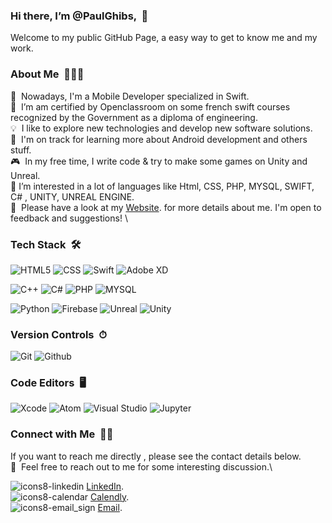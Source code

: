 ###   Hi there, I’m @PaulGhibs, &nbsp;👋
Welcome to my public GitHub Page, a easy way to get to know me and my work.


###   About Me &nbsp;👨🏻‍💻
📱 &nbsp;Nowadays, I'm a Mobile Developer specialized in Swift.\
💼 &nbsp;I’m am certified by Openclassroom on some french swift courses recognized by the Government as a diploma of engineering.\
💡 &nbsp;I like to explore new technologies and develop new software solutions.\
🌱 &nbsp;I'm on track for learning more about Android development and others stuff.\
🎮 &nbsp;In my free time, I write code & try to make some games on Unity and Unreal.\
👀 I’m interested in a lot of languages like Html, CSS, PHP, MYSQL, SWIFT, C# , UNITY, UNREAL ENGINE.\
📄 &nbsp;Please have a look at my [Website](https://pauls-g.webflow.io/). for more details about me. I'm open to feedback and suggestions! \


###   Tech Stack &nbsp;🛠
![HTML5](https://img.shields.io/badge/html5-%23E34F26.svg?style=for-the-badge&logo=html5&logoColor=white)
![CSS](https://img.shields.io/badge/css3%20-%231572B6.svg?&style=for-the-badge&logo=css3&logoColor=white)
![Swift](https://img.shields.io/badge/swift-%23FA7343.svg?&style=for-the-badge&logo=swift&logoColor=white)
![Adobe XD](https://img.shields.io/badge/adobe%20xd%20-%23FF26BE.svg?&style=for-the-badge&logo=adobe%20xd&logoColor=white)

![C++](https://img.shields.io/badge/c++-%2300599C.svg?style=for-the-badge&logo=c%2B%2B&logoColor=white)
![C#](https://img.shields.io/badge/c%23-%23239120.svg?style=for-the-badge&logo=c-sharp&logoColor=white)
![PHP](https://img.shields.io/badge/php-%23777BB4.svg?style=for-the-badge&logo=php&logoColor=white)
![MYSQL](https://img.shields.io/badge/mysql-%2300f.svg?&style=for-the-badge&logo=mysql&logoColor=white)

![Python](https://img.shields.io/badge/python%20-%2314354C.svg?&style=for-the-badge&logo=python&logoColor=white)
![Firebase](https://img.shields.io/badge/firebase%20-%23039BE5.svg?&style=for-the-badge&logo=firebase)
![Unreal](https://img.shields.io/badge/unreal%20engine%20-%23313131.svg?&style=for-the-badge&logo=unreal%20engine&logoColor=white)
![Unity](https://img.shields.io/badge/unity%20-%23000000.svg?&style=for-the-badge&logo=unity&logoColor=white) 

###   Version Controls &nbsp;⏱
![Git](https://img.shields.io/badge/git%20-%23F05033.svg?&style=for-the-badge&logo=git&logoColor=white)
![Github](https://img.shields.io/badge/github%20-%23121011.svg?&style=for-the-badge&logo=github&logoColor=white)

###   Code Editors &nbsp;🖥️
![Xcode](https://img.shields.io/badge/Xcode-%231DA1F2.svg?style=for-the-badge&logo=xcode&logoColor=white)
![Atom](https://img.shields.io/badge/Atom%20-%236DB33F.svg?&style=for-the-badge&logo=atom&logoColor=white)
![Visual Studio](https://img.shields.io/badge/Visual%20Studio-5C2D91.svg?style=for-the-badge&logo=visual-studio&logoColor=white)
![Jupyter](https://img.shields.io/badge/Jupyter%20-%23F37626.svg?&style=for-the-badge&logo=Jupyter&logoColor=white)


###   Connect with Me &nbsp;🤝🏻
If you want to reach me directly , please see the contact details below.\
💬 &nbsp;Feel free to reach out to me for some interesting discussion.\
	
 ![icons8-linkedin](https://user-images.githubusercontent.com/7050604/158859083-1894a631-594b-4d6c-83e0-7a931b8b59df.png) [LinkedIn](https://www.linkedin.com/in/paul-ghibeaux-8a00a776/).\
 ![icons8-calendar](https://user-images.githubusercontent.com/7050604/158859312-0594983a-7eaf-4a84-8b94-1691111a4dc8.png) [Calendly](https://calendly.com/paul-ghibeaux/30min).\
![icons8-email_sign](https://user-images.githubusercontent.com/7050604/158859591-c897202b-b50b-488f-a863-4af09c1443a8.png) [Email](paul.ghib@gmail.com).

